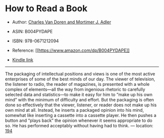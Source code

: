 # How to Read a Book

* Author: [Charles Van Doren and Mortimer J. Adler](https://www.amazon.com/Charles-Van-Doren/e/B00EQCUTOU/ref=dp_byline_cont_ebooks_1)
* ASIN: B004PYDAPE
* ISBN: 978-0671212094



* Reference: [[https://www.amazon.com/dp/B004PYDAPE]]
* [Kindle link](kindle://book?action=open&asin=B004PYDAPE)


---
The packaging of intellectual positions and views is one of the most active enterprises of some of the best minds of our day. The viewer of television, the listener to radio, the reader of magazines, is presented with a whole complex of elements—all the way from ingenious rhetoric to carefully selected data and statistics—to make it easy for him to “make up his own mind” with the minimum of difficulty and effort. But the packaging is often done so effectively that the viewer, listener, or reader does not make up his own mind at all. Instead, he inserts a packaged opinion into his mind, somewhat like inserting a cassette into a cassette player. He then pushes a button and “plays back” the opinion whenever it seems appropriate to do so. He has performed acceptably without having had to think. — location: [194](kindle://book?action=open&asin=B004PYDAPE&location=194)

